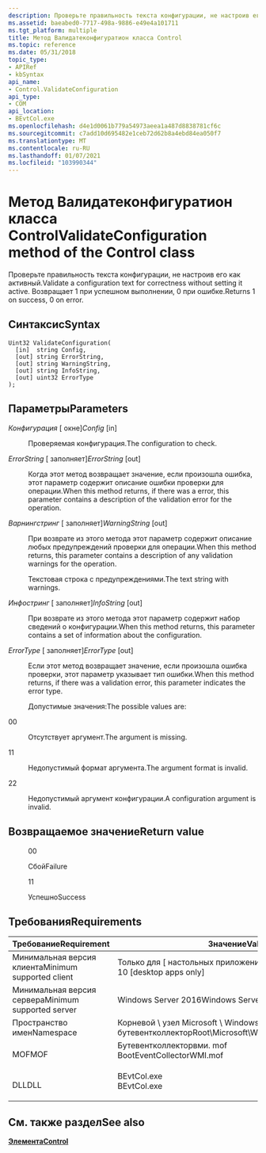 ```yaml
---
description: Проверьте правильность текста конфигурации, не настроив его как активный. Возвращает 1 при успешном выполнении, 0 при ошибке.
ms.assetid: baeabed0-7717-498a-9886-e49e4a101711
ms.tgt_platform: multiple
title: Метод Валидатеконфигуратион класса Control
ms.topic: reference
ms.date: 05/31/2018
topic_type:
- APIRef
- kbSyntax
api_name:
- Control.ValidateConfiguration
api_type:
- COM
api_location:
- BEvtCol.exe
ms.openlocfilehash: d4e1d0061b779a54973aeea1a487d8838781cf6c
ms.sourcegitcommit: c7add10d695482e1ceb72d62b8a4ebd84ea050f7
ms.translationtype: MT
ms.contentlocale: ru-RU
ms.lasthandoff: 01/07/2021
ms.locfileid: "103990344"
---
```

# <a name="validateconfiguration-method-of-the-control-class"></a><span data-ttu-id="2a24a-104">Метод Валидатеконфигуратион класса Control</span><span class="sxs-lookup"><span data-stu-id="2a24a-104">ValidateConfiguration method of the Control class</span></span>

<span data-ttu-id="2a24a-105">Проверьте правильность текста конфигурации, не настроив его как активный.</span><span class="sxs-lookup"><span data-stu-id="2a24a-105">Validate a configuration text for correctness without setting it active.</span></span> <span data-ttu-id="2a24a-106">Возвращает 1 при успешном выполнении, 0 при ошибке.</span><span class="sxs-lookup"><span data-stu-id="2a24a-106">Returns 1 on success, 0 on error.</span></span>

## <a name="syntax"></a><span data-ttu-id="2a24a-107">Синтаксис</span><span class="sxs-lookup"><span data-stu-id="2a24a-107">Syntax</span></span>


```mof
Uint32 ValidateConfiguration(
  [in]  string Config,
  [out] string ErrorString,
  [out] string WarningString,
  [out] string InfoString,
  [out] uint32 ErrorType
);
```



## <a name="parameters"></a><span data-ttu-id="2a24a-108">Параметры</span><span class="sxs-lookup"><span data-stu-id="2a24a-108">Parameters</span></span>

<dl> <dt>

<span data-ttu-id="2a24a-109">*Конфигурация* \[ окне\]</span><span class="sxs-lookup"><span data-stu-id="2a24a-109">*Config* \[in\]</span></span>
</dt> <dd>

<span data-ttu-id="2a24a-110">Проверяемая конфигурация.</span><span class="sxs-lookup"><span data-stu-id="2a24a-110">The configuration to check.</span></span>

</dd> <dt>

<span data-ttu-id="2a24a-111">*ErrorString* \[ заполняет\]</span><span class="sxs-lookup"><span data-stu-id="2a24a-111">*ErrorString* \[out\]</span></span>
</dt> <dd>

<span data-ttu-id="2a24a-112">Когда этот метод возвращает значение, если произошла ошибка, этот параметр содержит описание ошибки проверки для операции.</span><span class="sxs-lookup"><span data-stu-id="2a24a-112">When this method returns, if there was a error, this parameter contains a description of the validation error for the operation.</span></span>

</dd> <dt>

<span data-ttu-id="2a24a-113">*Варнингстринг* \[ заполняет\]</span><span class="sxs-lookup"><span data-stu-id="2a24a-113">*WarningString* \[out\]</span></span>
</dt> <dd>

<span data-ttu-id="2a24a-114">При возврате из этого метода этот параметр содержит описание любых предупреждений проверки для операции.</span><span class="sxs-lookup"><span data-stu-id="2a24a-114">When this method returns, this parameter contains a description of any validation warnings for the operation.</span></span>

<span data-ttu-id="2a24a-115">Текстовая строка с предупреждениями.</span><span class="sxs-lookup"><span data-stu-id="2a24a-115">The text string with warnings.</span></span>

</dd> <dt>

<span data-ttu-id="2a24a-116">*Инфостринг* \[ заполняет\]</span><span class="sxs-lookup"><span data-stu-id="2a24a-116">*InfoString* \[out\]</span></span>
</dt> <dd>

<span data-ttu-id="2a24a-117">При возврате из этого метода этот параметр содержит набор сведений о конфигурации.</span><span class="sxs-lookup"><span data-stu-id="2a24a-117">When this method returns, this parameter contains a set of information about the configuration.</span></span>

</dd> <dt>

<span data-ttu-id="2a24a-118">*ErrorType* \[ заполняет\]</span><span class="sxs-lookup"><span data-stu-id="2a24a-118">*ErrorType* \[out\]</span></span>
</dt> <dd>

<span data-ttu-id="2a24a-119">Если этот метод возвращает значение, если произошла ошибка проверки, этот параметр указывает тип ошибки.</span><span class="sxs-lookup"><span data-stu-id="2a24a-119">When this method returns, if there was a validation error, this parameter indicates the error type.</span></span>

<span data-ttu-id="2a24a-120">Допустимые значения:</span><span class="sxs-lookup"><span data-stu-id="2a24a-120">The possible values are:</span></span>

<dt>

<span data-ttu-id="2a24a-121">0</span><span class="sxs-lookup"><span data-stu-id="2a24a-121">0</span></span>
</dt> <dd>

<span data-ttu-id="2a24a-122">Отсутствует аргумент.</span><span class="sxs-lookup"><span data-stu-id="2a24a-122">The argument is missing.</span></span>

</dd> <dt>

<span data-ttu-id="2a24a-123">1</span><span class="sxs-lookup"><span data-stu-id="2a24a-123">1</span></span>
</dt> <dd>

<span data-ttu-id="2a24a-124">Недопустимый формат аргумента.</span><span class="sxs-lookup"><span data-stu-id="2a24a-124">The argument format is invalid.</span></span>

</dd> <dt>

<span data-ttu-id="2a24a-125">2</span><span class="sxs-lookup"><span data-stu-id="2a24a-125">2</span></span>
</dt> <dd>

<span data-ttu-id="2a24a-126">Недопустимый аргумент конфигурации.</span><span class="sxs-lookup"><span data-stu-id="2a24a-126">A configuration argument is invalid.</span></span>

</dd> </dl> </dd> </dl>

## <a name="return-value"></a><span data-ttu-id="2a24a-127">Возвращаемое значение</span><span class="sxs-lookup"><span data-stu-id="2a24a-127">Return value</span></span>

<dl> <dt>


</dt> <dd>

<span data-ttu-id="2a24a-128">0</span><span class="sxs-lookup"><span data-stu-id="2a24a-128">0</span></span>

<span data-ttu-id="2a24a-129">Сбой</span><span class="sxs-lookup"><span data-stu-id="2a24a-129">Failure</span></span>

</dd> <dt>


</dt> <dd>

<span data-ttu-id="2a24a-130">1</span><span class="sxs-lookup"><span data-stu-id="2a24a-130">1</span></span>

<span data-ttu-id="2a24a-131">Успешно</span><span class="sxs-lookup"><span data-stu-id="2a24a-131">Success</span></span>

</dd> </dl>

## <a name="requirements"></a><span data-ttu-id="2a24a-132">Требования</span><span class="sxs-lookup"><span data-stu-id="2a24a-132">Requirements</span></span>



| <span data-ttu-id="2a24a-133">Требование</span><span class="sxs-lookup"><span data-stu-id="2a24a-133">Requirement</span></span> | <span data-ttu-id="2a24a-134">Значение</span><span class="sxs-lookup"><span data-stu-id="2a24a-134">Value</span></span> |
|-------------------------------------|------------------------------------------------------------------------------------------------------|
| <span data-ttu-id="2a24a-135">Минимальная версия клиента</span><span class="sxs-lookup"><span data-stu-id="2a24a-135">Minimum supported client</span></span><br/> | <span data-ttu-id="2a24a-136">Только для \[ настольных приложений Windows 10\]</span><span class="sxs-lookup"><span data-stu-id="2a24a-136">Windows 10 \[desktop apps only\]</span></span><br/>                                                          |
| <span data-ttu-id="2a24a-137">Минимальная версия сервера</span><span class="sxs-lookup"><span data-stu-id="2a24a-137">Minimum supported server</span></span><br/> | <span data-ttu-id="2a24a-138">Windows Server 2016</span><span class="sxs-lookup"><span data-stu-id="2a24a-138">Windows Server 2016</span></span><br/>                                                                       |
| <span data-ttu-id="2a24a-139">Пространство имен</span><span class="sxs-lookup"><span data-stu-id="2a24a-139">Namespace</span></span><br/>                | <span data-ttu-id="2a24a-140">Корневой \\ узел Microsoft \\ Windows \\ бутевентколлектор</span><span class="sxs-lookup"><span data-stu-id="2a24a-140">Root\\Microsoft\\Windows\\BootEventCollector</span></span><br/>                                              |
| <span data-ttu-id="2a24a-141">MOF</span><span class="sxs-lookup"><span data-stu-id="2a24a-141">MOF</span></span><br/>                      | <dl> <span data-ttu-id="2a24a-142"><dt>Бутевентколлекторвми. mof</dt></span><span class="sxs-lookup"><span data-stu-id="2a24a-142"><dt>BootEventCollectorWMI.mof</dt></span></span> </dl> |
| <span data-ttu-id="2a24a-143">DLL</span><span class="sxs-lookup"><span data-stu-id="2a24a-143">DLL</span></span><br/>                      | <dl> <span data-ttu-id="2a24a-144"><dt>BEvtCol.exe</dt></span><span class="sxs-lookup"><span data-stu-id="2a24a-144"><dt>BEvtCol.exe</dt></span></span> </dl>               |



## <a name="see-also"></a><span data-ttu-id="2a24a-145">См. также раздел</span><span class="sxs-lookup"><span data-stu-id="2a24a-145">See also</span></span>

<dl> <dt>

[<span data-ttu-id="2a24a-146">**Элемента**</span><span class="sxs-lookup"><span data-stu-id="2a24a-146">**Control**</span></span>](control.md)
</dt> </dl>

 

 




